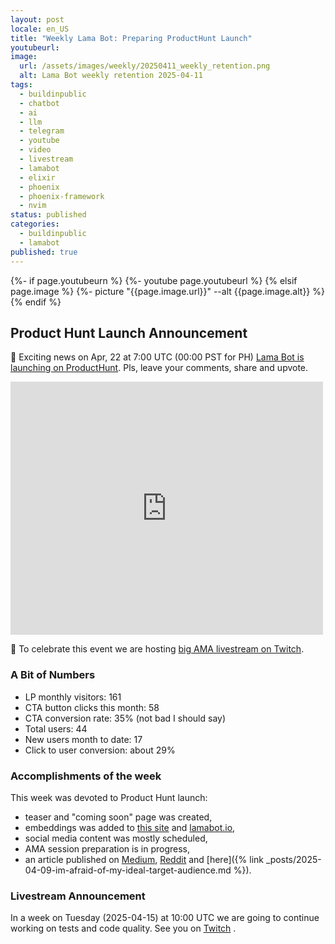 ```yaml
---
layout: post
locale: en_US
title: "Weekly Lama Bot: Preparing ProductHunt Launch"
youtubeurl: 
image:
  url: /assets/images/weekly/20250411_weekly_retention.png
  alt: Lama Bot weekly retention 2025-04-11
tags:
  - buildinpublic
  - chatbot
  - ai
  - llm
  - telegram
  - youtube
  - video
  - livestream
  - lamabot
  - elixir
  - phoenix
  - phoenix-framework
  - nvim
status: published
categories:
  - buildinpublic
  - lamabot
published: true
---
```

{%- if page.youtubeurn %}
    {%- youtube page.youtubeurl %}
{% elsif page.image %}
    {%- picture "{{page.image.url}}" --alt {{page.image.alt}} %}
{% endif %}

## Product Hunt Launch Announcement

🚀 Exciting news on Apr, 22 at 7:00 UTC (00:00 PST for PH) [Lama Bot is launching on ProductHunt](https://www.producthunt.com/products/lama-bot). Pls, leave your comments, share and upvote.

<iframe style="border: none;" src="https://cards.producthunt.com/cards/products/1049540" width="500" height="405" frameborder="0" scrolling="no" allowfullscreen></iframe>

🥳 To celebrate this event we are hosting [big AMA livestream on Twitch](https://www.twitch.tv/war1and). 

### A Bit of Numbers

- LP monthly visitors: 161
- CTA button clicks this month: 58
- CTA conversion rate:  35% (not bad I should say)
- Total users: 44
- New users month to date: 17
- Click to user conversion:  about 29%

### Accomplishments of the week

This week was devoted to Product Hunt launch:  
- teaser and "coming soon" page was created, 
- embeddings was added to [this site](/) and [lamabot.io](https://lamabot.io?utm_source=t0ha.ru&utm_medium=post&utm_campaign=weekly),
- social media content was mostly scheduled,
- AMA session preparation is in progress,
- an article published on [Medium](https://medium.com/@t0ha.ru/im-afraid-of-my-ideal-target-audience-6fc39945122b), [Reddit](https://www.reddit.com/r/indiehackers/comments/1jv2222/im_afraid_of_my_ideal_target_audience_what_should/) and [here]({% link _posts/2025-04-09-im-afraid-of-my-ideal-target-audience.md %}).
### Livestream Announcement

In a week on Tuesday (2025-04-15) at 10:00 UTC we are going to continue working on tests and code quality. See you on [Twitch](https://www.twitch.tv/war1and) .